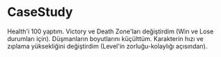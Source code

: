 # CaseStudy
Health'i 100 yaptım. 
Victory ve Death Zone'ları değiştirdim (Win ve Lose durumları için).
Düşmanların boyutlarını küçülttüm.
Karakterin hızı ve zıplama yüksekliğini değiştirdim (Level'in zorluğu-kolaylığı açısından).
